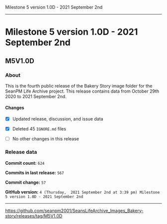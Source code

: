 Milestone 5 version 1.0D - 2021 September 2nd 

***

# Milestone 5 version 1.0D - 2021 September 2nd

## M5V1.0D

### About

This is the fourth public release of the Bakery Story image folder for the SeanPM Life Archive project. This release contains data from October 29th 2020 to 2021 September 2nd.

#### Changes

- [x] Updated release, discussion, and issue data

- [x] Deleted 45 `IGNORE.md` files

- [ ] No other changes in this release

### Release data

**Commit count:** `624`

**Commits in last release:** `567`

**Commit change:** `57`

**GitHub version:** `4 (Thursday,  2021 September 2nd at 3:39 pm) Milestone 5 version 1.0D - 2021 September 2nd`

***

https://github.com/seanpm2001/SeansLifeArchive_Images_Bakery-story/releases/tag/M5V1.0D

